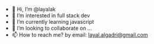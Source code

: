 - 👋 Hi, I’m @layalak
- 👀 I’m interested in full stack dev
- 🌱 I’m currently learning javascript
- 💞️ I’m looking to collaborate on ...
- 📫 How to reach me? by email: layal.algadri@gmail.com

<!---
layalak/layalak is a ✨ special ✨ repository because its `README.md` (this file) appears on your GitHub profile.
You can click the Preview link to take a look at your changes.
--->
